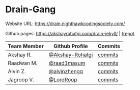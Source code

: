 # Drain-Gang

Website URL: https://drain.nighthawkcodingsociety.com/

Github pages: https://akshayrohatgi.com/drain-jekyll/ | [(repo)](https://github.com/Akshay-Rohatgi/drain-jekyll)


| Team Member | Github Profile                                         | Commits                                                                         | 
| ----------- | ------------------------------------------------------ | ------------------------------------------------------------------------------- | 
| Akshay R.    | [@Akshay-Rohatgi](https://github.com/Akshay-Rohatgi)  | [commits](https://github.com/raad1masum/Drain-Gang/commits?author=Akshay-Rohatgi) 
| Raadwan M.   | [@raad1masum](https://github.com/raad1masum)          | [commits](https://github.com/raad1masum/Drain-Gang/commits?author=raad1masum)    
| Alvin Z.  | [@alvinzhengq](https://github.com/alvinzhengq)           | [commits](https://github.com/raad1masum/Drain-Gang/commits?author=alvinzhengq)
| Jagroop V. | [@LordRoop](https://github.com/LordRoop)                | [commits](https://github.com/raad1masum/Drain-Gang/commits?author=LordRoop) 
